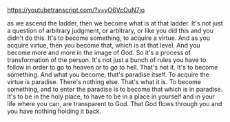 https://youtubetranscript.com/?v=yO6VcOuN7jo

 as we ascend the ladder, then we become what is at that ladder. It's not just a question of arbitrary judgment, or arbitrary, or like you did this and you didn't do this. It's to become something, to acquire a virtue. And as you acquire virtue, then you become that, which is at that level. And you become more and more in the image of God. So it's a process of transformation of the person. It's not just a bunch of rules you have to follow in order to go to heaven or to go to hell. That's not it. It's to become something. And what you become, that's paradise itself. To acquire the virtue is paradise. There's nothing else. That's what it is. To become something, and to enter the paradise is to become that which is in paradise. It's to be in the holy place, to have to be in a place in yourself and in your life where you can, are transparent to God. That God flows through you and you have nothing holding it back.
